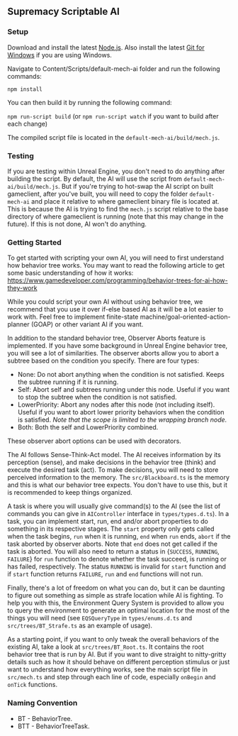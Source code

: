 ## Supremacy Scriptable AI

### Setup

Download and install the latest [Node.js](https://nodejs.org/en/download/).
Also install the latest [Git for Windows](https://git-scm.com/downloads) if you are using Windows.

Navigate to Content/Scripts/default-mech-ai folder and run the following commands:

`npm install`

You can then build it by running the following command:

`npm run-script build` (or `npm run-script watch` if you want to build after each change)

The compiled script file is located in the `default-mech-ai/build/mech.js`.

### Testing

If you are testing within Unreal Engine, you don't need to do anything after building the script. By default, the AI will use the script from
`default-mech-ai/build/mech.js`. But if you're trying to hot-swap the AI script on built gameclient, after you've built, you will need to copy the folder
`default-mech-ai` and place it relative to where gameclient binary file is located at. This is because the AI is trying to find the `mech.js` script relative to
the base directory of where gameclient is running (note that this may change in the future). If this is not done, AI won't do anything.

### Getting Started

To get started with scripting your own AI, you will need to first understand how behavior tree works. You may want to read the following article to get some
basic understanding of how it works: https://www.gamedeveloper.com/programming/behavior-trees-for-ai-how-they-work

While you could script your own AI without using behavior tree, we recommend that you use it over if-else based AI as it will be a lot easier to work with. Feel
free to implement finite-state machine/goal-oriented-action-planner (GOAP) or other variant AI if you want.

In addition to the standard behavior tree, Observer Aborts feature is implemented. If you have some background in Unreal Engine behavior tree, you will see a
lot of similarities. The observer aborts allow you to abort a subtree based on the condition you specify. There are four types:

-   None: Do not abort anything when the condition is not satisfied. Keeps the subtree running if it is running.
-   Self: Abort self and subtrees running under this node. Useful if you want to stop the subtree when the condition is not satisfied.
-   LowerPriority: Abort any nodes after this node (not including itself). Useful if you want to abort lower priority behaviors when the condition is satisfied.
    _Note that the scope is limited to the wrapping branch node._
-   Both: Both the self and LowerPriority combined.

These observer abort options can be used with decorators.

The AI follows Sense-Think-Act model. The AI receives information by its perception (sense), and make decisions in the behavior tree (think) and execute the
desired task (act). To make decisions, you will need to store perceived information to the memory. The `src/Blackboard.ts` is the memory and this is what our
behavior tree expects. You don't have to use this, but it is recommended to keep things organized.

A task is where you will usually give command(s) to the AI (see the list of commands you can give in `AIController` interface in `types/types.d.ts`). In a task,
you can implement start, run, end and/or abort properties to do something in its respective stages. The `start` property only gets called when the task begins,
`run` when it is running, `end` when `run` ends, `abort` if the task aborted by observer aborts. Note that `end` does not get called if the task is aborted. You
will also need to return a status in {`SUCCESS`, `RUNNING`, `FAILURE`} for `run` function to denote whether the task succeed, is running or has failed,
respectively. The status `RUNNING` is invalid for `start` function and if `start` function returns `FAILURE`, `run` and `end` functions will not run.

Finally, there's a lot of freedom on what you can do, but it can be daunting to figure out something as simple as strafe location while AI is fighting. To help
you with this, the Environment Query System is provided to allow you to query the environment to generate an optimal location for the most of the things you
will need (see `EQSQueryType` in `types/enums.d.ts` and `src/trees/BT_Strafe.ts` as an example of usage).

As a starting point, if you want to only tweak the overall behaviors of the existing AI, take a look at `src/trees/BT_Root.ts`. It contains the root behavior
tree that is run by AI. But if you want to dive straight to nitty-gritty details such as how it should behave on different perception stimulus or just want to
understand how everything works, see the main script file in `src/mech.ts` and step through each line of code, especially `onBegin` and `onTick` functions.

### Naming Convention

-   BT - BehaviorTree.
-   BTT - BehaviorTreeTask.
